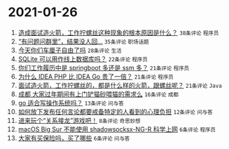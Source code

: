 # 2021-01-26

1. [造成面试造火箭，工作拧螺丝这种现象的根本原因是什么？](https://www.v2ex.com/t/748372) `38条评论` `程序员`
1. [“有问题问群里”，结果没人回…](https://www.v2ex.com/t/748364) `35条评论` `职场话题`
1. [今天你们车厘子自由了吗](https://www.v2ex.com/t/748365) `28条评论` `生活`
1. [SQLite 可以用作线上数据库吗？](https://www.v2ex.com/t/748360) `22条评论` `程序员`
1. [你们工作履历中是 springboot 多还是 ssm 多？](https://www.v2ex.com/t/748369) `21条评论` `程序员`
1. [为什么 IDEA PHP 比 IDEA Go 贵了一倍？](https://www.v2ex.com/t/748368) `21条评论` `程序员`
1. [面试造火箭，工作拧螺丝的，都是什么样的火箭，跟螺丝呢？](https://www.v2ex.com/t/748363) `21条评论` `Java`
1. [成都 大家过年期间有上门铲猫砂喂猫的需求么](https://www.v2ex.com/t/748375) `16条评论` `成都`
1. [go 适合写操作系统吗？](https://www.v2ex.com/t/748374) `13条评论` `问与答`
1. [如何放下发布任何言论都要戒备特定的人看到的心理负担](https://www.v2ex.com/t/748391) `12条评论` `问与答`
1. [进来玩个“关系接龙”游戏吧！](https://www.v2ex.com/t/748379) `8条评论` `奇思妙想`
1. [macOS Big Sur 不能使用 shadowsocksx-NG-R 科学上网](https://www.v2ex.com/t/748396) `6条评论` `程序员`
1. [大家有买保险吗，买了哪些](https://www.v2ex.com/t/748380) `6条评论` `问与答`
